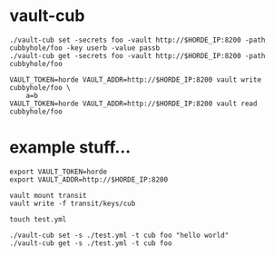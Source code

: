 # vault-cub


	./vault-cub set -secrets foo -vault http://$HORDE_IP:8200 -path cubbyhole/foo -key userb -value passb
	./vault-cub get -secrets foo -vault http://$HORDE_IP:8200 -path cubbyhole/foo

	VAULT_TOKEN=horde VAULT_ADDR=http://$HORDE_IP:8200 vault write cubbyhole/foo \
		a=b
	VAULT_TOKEN=horde VAULT_ADDR=http://$HORDE_IP:8200 vault read cubbyhole/foo


# example stuff...

	export VAULT_TOKEN=horde
	export VAULT_ADDR=http://$HORDE_IP:8200 

	vault mount transit
	vault write -f transit/keys/cub

	touch test.yml

	./vault-cub set -s ./test.yml -t cub foo "hello world"
	./vault-cub get -s ./test.yml -t cub foo

